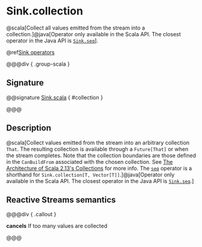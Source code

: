 # Sink.collection

@scala[Collect all values emitted from the stream into a collection.]@java[Operator only available in the Scala API. The closest operator in the Java API is [`Sink.seq`](seq.html)].

@ref[Sink operators](../index.md#sink-operators)

@@@div { .group-scala }

## Signature

@@signature [Sink.scala](/akka-stream/src/main/scala/akka/stream/scaladsl/Sink.scala) { #collection }

@@@

## Description

@scala[Collect values emitted from the stream into an arbitrary collection `That`. The resulting collection is available through a `Future[That]` or when the stream completes. Note that the collection boundaries are those defined in the `CanBuildFrom` associated with the chosen collection. See [The Architecture of Scala 2.13's Collections](https://docs.scala-lang.org/overviews/core/architecture-of-scala-213-collections.html) for more info. The [`seq`](seq.html) operator is a shorthand for `Sink.collection[T, Vector[T]]`.]@java[Operator only available in the Scala API. The closest operator in the Java API is [`Sink.seq`](seq.html).]

## Reactive Streams semantics

@@@div { .callout }

**cancels** If too many values are collected

@@@

